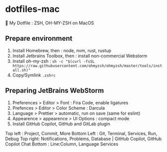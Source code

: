 # dotfiles-mac
:star2: My Dotfile : ZSH, OH-MY-ZSH on MacOS

## Prepare environment

1. Install Homebrew, then : node, nvm, rust, rustup
2. Install Jetbrains Toolbox, then : install non-commercial Webstorm
3. Install oh-my-zsh : `sh -c "$(curl -fsSL https://raw.githubusercontent.com/ohmyzsh/ohmyzsh/master/tools/install.sh)"`
4. Copy/Symlink `.zshrc`

## Preparing JetBrains WebStorm

1. Preferences > Editor > Font : Fira Code, enable ligatures
2. Prefences > Editor > Color Scheme : Darcula
3. Language > Prettier > automatic, run on save (same for eslint)
4. Appearence > appearence > UI Options : compact mode
5. Install GitHub Copilot, GitHub and GitLab plugin

Top left : Project, Commit, More
Bottom Left : Git, Terminal, Services, Run, Debug
Top right: Notifications, Problems, Database | GitHub Copilot, GitHub Copilot Chat
Bottom : Line:Column, Language Services
